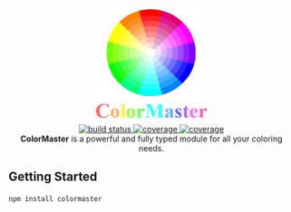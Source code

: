 <!-- markdownlint-disable no-inline-html -->
<!-- markdownlint-disable first-line-heading -->
<div align="center">
  <a href="https://github.com/omgovich/colord">
    <img src="public/logo.png" width="200" height="200" alt="ColorMaster Logo" />
  </a>
</div>

<div align="center">
  <a href="https://github.com/lbragile/ColorMaster/actions">
    <img alt="build status" src="https://img.shields.io/github/workflow/status/lbragile/ColorMaster/Testing?label=Build&logo=github&style=flat-square" />
  </a>
  <a href="https://app.codecov.io/gh/lbragile/ColorMaster/">
    <img alt="coverage" src="https://img.shields.io/codecov/c/github/lbragile/ColorMaster?label=Coverage&style=flat-square&logo=codecov" />
  </a>
  <a href="https://www.codefactor.io/repository/github/lbragile/colormaster">
    <img alt="coverage" src="https://img.shields.io/codefactor/grade/github/lbragile/ColorMaster/master?label=Code%20Quality&logo=codefactor&style=flat-square" />
  </a>
</div>

<div align="center">
  <strong>ColorMaster</strong> is a powerful and fully typed module for all your coloring needs.
</div>
<!-- markdownlint-enable first-line-heading -->
<!-- markdownlint-enable no-inline-html -->

## Getting Started

```markdown
npm install colormaster
```
